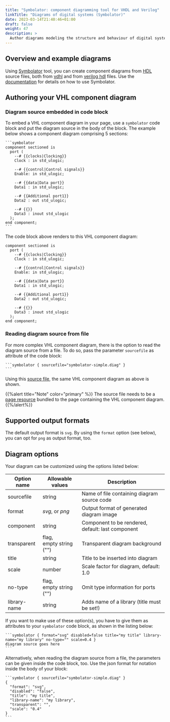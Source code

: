 ```yaml
---
title: "Symbolator: component diagramming tool for VHDL and Verilog"
linkTitle: "Diagrams of digital systems (Symbolator)"
date: 2023-03-14T21:40:46+01:00
draft: false
weight: 47
description: >
  Author diagrams modeling the structure and behaviour of digital systems, using the [Symbolator](https://kevinpt.github.io/symbolator) tool.
---
```

## Overview and example diagrams

Using [Symbolator](https://kevinpt.github.io/symbolator/) tool, you can create component diagrams from [HDL](https://en.wikipedia.org/wiki/Hardware_description_language) source files, both from [vdhl](https://en.wikipedia.org/wiki/VHDL) and from [verilog hdl](https://en.wikipedia.org/wiki/Verilog) files. Use the [documentation](https://kevinpt.github.io/symbolator/#using-symbolator) for details on how to use Symbolator.

## Authoring your VHL component diagram

### Diagram source embedded in code block

To embed a VHL component diagram in your page, use a `symbolator` code block and put the diagram source in the body of the block. The example below shows a component diagram comprising 5 sections:

````
```symbolator
component sectioned is
  port (
    --# {{clocks|Clocking}}
    Clock : in std_ulogic;

    --# {{control|Control signals}}
    Enable: in std_ulogic;

    --# {{data|Data port}}
    Data1 : in std_ulogic;

    --# {{Additional port1}}
    Data2 : out std_ulogic;

    --# {{}}
    Data3 : inout std_ulogic
  );
end component;
```
````

The code block above renders to this VHL component diagram:

```symbolator
component sectioned is
  port (
    --# {{clocks|Clocking}}
    Clock : in std_ulogic;

    --# {{control|Control signals}}
    Enable: in std_ulogic;

    --# {{data|Data port}}
    Data1 : in std_ulogic;

    --# {{Additional port1}}
    Data2 : out std_ulogic;

    --# {{}}
    Data3 : inout std_ulogic
  );
end component;
```

### Reading diagram source from file

For more complex VHL component diagram, there is the option to read the diagram source from a file. To do so, pass the parameter `sourcefile` as attribute of the code block:

````
```symbolator { sourcefile="symbolator-simple.diag" }
```
````

Using this [source file](symbolator-simple.diag), the same VHL component diagram as above is shown.

{{%alert title="Note" color="primary" %}}
The source file needs to be a [page resource](https://gohugo.io/content-management/page-resources/) bundled to the page containing the VHL component diagram.
{{%/alert%}}

## Supported output formats

The default output format is `svg`. By using the `format` option (see below), you can opt for `png` as output format, too.

## Diagram options

Your diagram can be customized using the options listed below:

| Option name  | Allowable values           | Description                                       |
|-----------------|-------------------------|---------------------------------------------------|
| sourcefile   | string                     | Name of file containing diagram source code       |
| format       | _svg_, or _png_            | Output format of generated diagram image          |
| component    | string                     | Component to be rendered, default: last component |
| transparent  | flag,<br>empty string ("") | Transparent diagram background                    |
| title        | string                     | Title to be inserted into diagram                 |
| scale        | number                     | Scale factor for diagram, default: 1.0            |
| no-type      | flag,<br>empty string ("") | Omit type information for ports                   |
| library-name | string                     | Adds name of a library (title must be set!)       |

If you want to make use of these option(s), you have to give them as attributes to your `symbolator` code block, as shown in the listing below:

````
```symbolator { format="svg" disabled=false title="my title" library-name="my library" no-type="" scale=0.4 }
diagram source goes here
```
````

Alternatively, when reading the diagram source from a file, the parameters can be given inside the code block, too. Use the json format for notation inside the body of your block:

````
```symbolator { sourcefile="symbolator-simple.diag" }
{
  "format": "svg",
  "disabled": "false",
  "title": "my title",
  "library-name": "my library",
  "transparent": "",
  "scale": "0.4"
}
```
````
